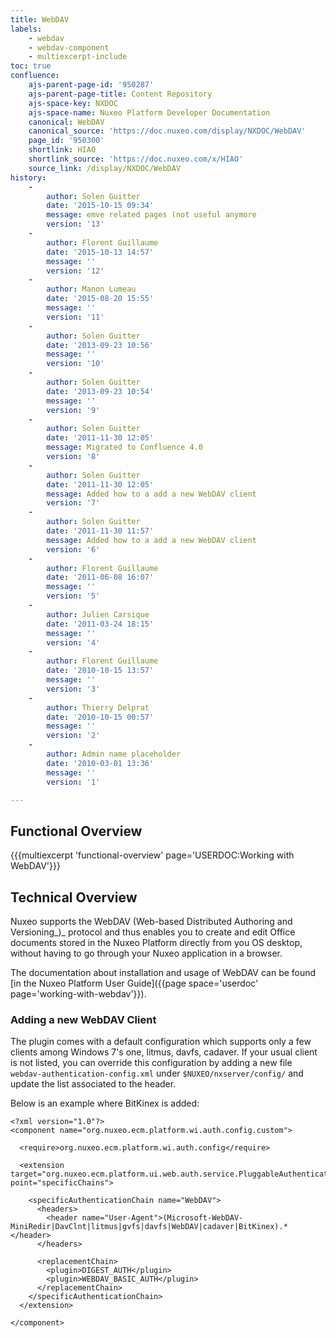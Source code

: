 ```yaml
---
title: WebDAV
labels:
    - webdav
    - webdav-component
    - multiexcerpt-include
toc: true
confluence:
    ajs-parent-page-id: '950287'
    ajs-parent-page-title: Content Repository
    ajs-space-key: NXDOC
    ajs-space-name: Nuxeo Platform Developer Documentation
    canonical: WebDAV
    canonical_source: 'https://doc.nuxeo.com/display/NXDOC/WebDAV'
    page_id: '950300'
    shortlink: HIAO
    shortlink_source: 'https://doc.nuxeo.com/x/HIAO'
    source_link: /display/NXDOC/WebDAV
history:
    - 
        author: Solen Guitter
        date: '2015-10-15 09:34'
        message: emve related pages (not useful anymore
        version: '13'
    - 
        author: Florent Guillaume
        date: '2015-10-13 14:57'
        message: ''
        version: '12'
    - 
        author: Manon Lumeau
        date: '2015-08-20 15:55'
        message: ''
        version: '11'
    - 
        author: Solen Guitter
        date: '2013-09-23 10:56'
        message: ''
        version: '10'
    - 
        author: Solen Guitter
        date: '2013-09-23 10:54'
        message: ''
        version: '9'
    - 
        author: Solen Guitter
        date: '2011-11-30 12:05'
        message: Migrated to Confluence 4.0
        version: '8'
    - 
        author: Solen Guitter
        date: '2011-11-30 12:05'
        message: Added how to a add a new WebDAV client
        version: '7'
    - 
        author: Solen Guitter
        date: '2011-11-30 11:57'
        message: Added how to a add a new WebDAV client
        version: '6'
    - 
        author: Florent Guillaume
        date: '2011-06-08 16:07'
        message: ''
        version: '5'
    - 
        author: Julien Carsique
        date: '2011-03-24 18:15'
        message: ''
        version: '4'
    - 
        author: Florent Guillaume
        date: '2010-10-15 13:57'
        message: ''
        version: '3'
    - 
        author: Thierry Delprat
        date: '2010-10-15 00:57'
        message: ''
        version: '2'
    - 
        author: Admin name placeholder
        date: '2010-03-01 13:36'
        message: ''
        version: '1'

---
```

## Functional Overview

{{{multiexcerpt 'functional-overview' page='USERDOC:Working with WebDAV'}}}

## Technical Overview

Nuxeo supports the WebDAV (Web-based Distributed Authoring and Versioning_)_ protocol and thus enables you to create and edit Office documents stored in the Nuxeo Platform directly from you OS desktop, without having to go through your Nuxeo application in a browser.

The documentation about installation and usage of WebDAV can be found [in the Nuxeo Platform User Guide]({{page space='userdoc' page='working-with-webdav'}}).

### Adding a new WebDAV Client

The plugin comes with a default configuration which supports only a few clients among Windows 7's one, litmus, davfs, cadaver. If your usual client is not listed, you can override this configuration by adding a new file `webdav-authentication-config.xml` under `$NUXEO/nxserver/config/` and update the list associated to the header.

Below is an example where BitKinex is added:

```
<?xml version="1.0"?>
<component name="org.nuxeo.ecm.platform.wi.auth.config.custom">

  <require>org.nuxeo.ecm.platform.wi.auth.config</require>

  <extension target="org.nuxeo.ecm.platform.ui.web.auth.service.PluggableAuthenticationService" point="specificChains">

    <specificAuthenticationChain name="WebDAV">
      <headers>
        <header name="User-Agent">(Microsoft-WebDAV-MiniRedir|DavClnt|litmus|gvfs|davfs|WebDAV|cadaver|BitKinex).*</header>
      </headers>

      <replacementChain>
        <plugin>DIGEST_AUTH</plugin>
        <plugin>WEBDAV_BASIC_AUTH</plugin>
      </replacementChain>
    </specificAuthenticationChain>
  </extension>

</component>

```